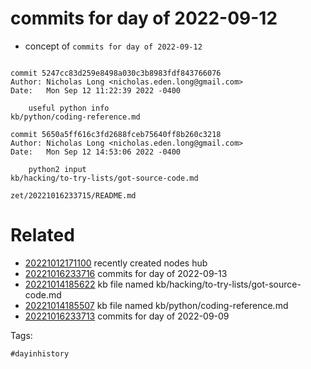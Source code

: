 # commits for day of 2022-09-12

- concept of `commits for day of 2022-09-12`

```

commit 5247cc83d259e8498a030c3b8983fdf843766076
Author: Nicholas Long <nicholas.eden.long@gmail.com>
Date:   Mon Sep 12 11:22:39 2022 -0400

    useful python info
kb/python/coding-reference.md

commit 5650a5ff616c3fd2688fceb75640ff8b260c3218
Author: Nicholas Long <nicholas.eden.long@gmail.com>
Date:   Mon Sep 12 14:53:06 2022 -0400

    python2 input
kb/hacking/to-try-lists/got-source-code.md
```

` zet/20221016233715/README.md `

# Related

- [20221012171100](/zet/20221012171100/README.md) recently created nodes hub
- [20221016233716](/zet/20221016233716/README.md) commits for day of 2022-09-13
- [20221014185622](/zet/20221014185622/README.md) kb file named kb/hacking/to-try-lists/got-source-code.md
- [20221014185507](/zet/20221014185507/README.md) kb file named kb/python/coding-reference.md
- [20221016233713](/zet/20221016233713/README.md) commits for day of 2022-09-09

Tags:

    #dayinhistory
